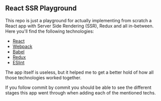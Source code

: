## React SSR Playground

This repo is just a playground for actually implementing from scratch a React
app with Server Side Rendering (SSR), Redux and all in-between. Here you'll find
the following technologies:

  * [React](https://ahfarmer.github.io/emoji-search/)
  * [Webpack](http://webpack.github.io/)
  * [Babel](http://babeljs.io/)
  * [Redux](http://redux.js.org/)
  * [ESlint](http://eslint.org/)

The app itself is useless, but it helped me to get a better hold of how all
those technologies worked together.

If you follow commit by commit you should be able to see the different stages
this app went through when adding each of the mentioned techs.
